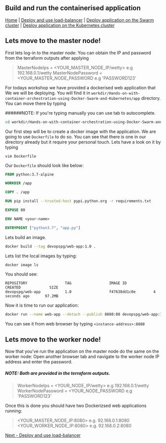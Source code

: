 ## Build and run the containerised application
[Home](../README.md) | [Deploy and use load-balancer](lb.md) | [Deploy application on the Swarm cluster](swarm.md) | [Deploy application on the Kubernetes cluster](k8s.md)

## Lets move to the master node!

First lets log-in to the master node: You can obtain the IP and password from the terraform outputs after applying

> MasterNodeIps = <YOUR_MASTER_NODE_IP/wetty> e.g 192.168.0.1/wetty
MasterNodePassword = <YOUR_MASTER_NODE_PASSWORD e.g 'PASSWORD123'

For todays workshop we have provided a dockerised web application that We we will be deploying. You will find it in ```workdir/Hands-on-with-container-orchestration-using-Docker-Swarm-and-Kubernetes/app``` directory. You can move there by typing

######NOTE: If you're typing manually you can use tab to autocomplete. 

 ```bash
 cd workdir/Hands-on-with-container-orchestration-using-Docker-Swarm-and-Kubernetes/app


 ```
 Our first step will be to create a docker image with the application. We are going to use ```Dockerfile``` to do so. You can see that there is one in our directory already but it require your personal touch. Lets have a look on it by typing
 ```
 vim Dockerfile
 ```
Our ```Dockerfile``` should look like below:

```dockerfile
FROM python:3.7-alpine

WORKDIR /app

COPY . /app

RUN pip install --trusted-host pypi.python.org -r requirements.txt

EXPOSE 80

ENV NAME <your-name>

ENTRYPOINT ["python3.7", "app.py"]
```
Lets build an image.
```bash
docker build --tag devopspg/web-app:1.0 .
```
Lets list the local images by typing:
```bash
docker image ls
```
You should see:
```
REPOSITORY                 TAG                 IMAGE ID            CREATED             SIZE
devopspg/web-app           1.0                 f47638dd1c0e        4 seconds ago       97.2MB
```
Now it is time to run our application:
```bash
docker run --name web-app --detach --publish 8080:80 devopspg/web-app:1.0
```
You can see it from web browser by typing ```<instance-address>:8080```

## Lets move to the worker node!

Now that you've run the application on the master node do the same on the worker node: Open another browser tab and navigate to the worker node IP address and enter the password. 

##### NOTE: Both are provided in the terraform outputs.

> WorkerNodeIps = <YOUR_NODE_IP/wetty> e.g 192.168.0.1/wetty
WorkerNodePassword = <YOUR_NODE_PASSWORD e.g 'PASSWORD123'

Once this is done you should have two Dockerizsed web applications running: 

><YOUR_MASTER_NODE_IP:8080> e.g. 92.168.0.1:8080
<YOUR_WORKER_NODE_IP:8080> e.g. 92.168.0.2:8080



[Next - Deploy and use load-balancer](lb.md)
